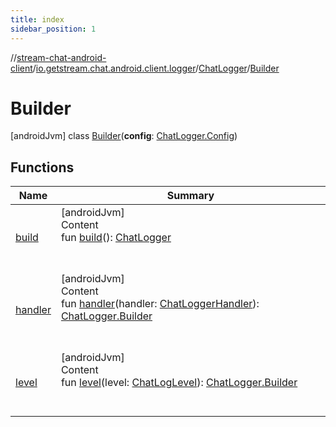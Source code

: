 ```yaml
---
title: index
sidebar_position: 1
---
```

//[stream-chat-android-client](../../../../index.md)/[io.getstream.chat.android.client.logger](../../index.md)/[ChatLogger](../index.md)/[Builder](index.md)



# Builder  
 [androidJvm] class [Builder](index.md)(**config**: [ChatLogger.Config](../Config/index.md))   


## Functions  
  
|  Name |  Summary | 
|---|---|
| <a name="io.getstream.chat.android.client.logger/ChatLogger.Builder/build/#/PointingToDeclaration/"></a>[build](build.md)| <a name="io.getstream.chat.android.client.logger/ChatLogger.Builder/build/#/PointingToDeclaration/"></a>[androidJvm]  <br/>Content  <br/>fun [build](build.md)(): [ChatLogger](../index.md)  <br/><br/><br/>|
| <a name="io.getstream.chat.android.client.logger/ChatLogger.Builder/handler/#io.getstream.chat.android.client.logger.ChatLoggerHandler/PointingToDeclaration/"></a>[handler](handler.md)| <a name="io.getstream.chat.android.client.logger/ChatLogger.Builder/handler/#io.getstream.chat.android.client.logger.ChatLoggerHandler/PointingToDeclaration/"></a>[androidJvm]  <br/>Content  <br/>fun [handler](handler.md)(handler: [ChatLoggerHandler](../../ChatLoggerHandler/index.md)): [ChatLogger.Builder](index.md)  <br/><br/><br/>|
| <a name="io.getstream.chat.android.client.logger/ChatLogger.Builder/level/#io.getstream.chat.android.client.logger.ChatLogLevel/PointingToDeclaration/"></a>[level](level.md)| <a name="io.getstream.chat.android.client.logger/ChatLogger.Builder/level/#io.getstream.chat.android.client.logger.ChatLogLevel/PointingToDeclaration/"></a>[androidJvm]  <br/>Content  <br/>fun [level](level.md)(level: [ChatLogLevel](../../ChatLogLevel/index.md)): [ChatLogger.Builder](index.md)  <br/><br/><br/>|

